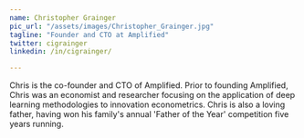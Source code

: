 ```yaml
---
name: Christopher Grainger
pic_url: "/assets/images/Christopher_Grainger.jpg"
tagline: "Founder and CTO at Amplified"
twitter: cigrainger
linkedin: /in/cigrainger/

---
```

Chris is the co-founder and CTO of Amplified. Prior to founding Amplified, Chris was an economist and researcher focusing on the application of deep learning methodologies to innovation econometrics. Chris is also a loving father, having won his family's annual 'Father of the Year' competition five years running. 
